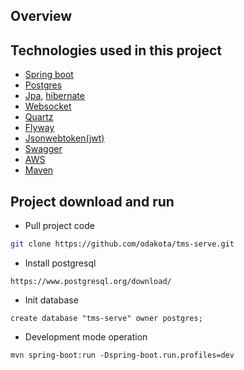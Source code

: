 Overview
----

## Technologies used in this project
 
- [Spring boot](https://docs.spring.io/spring-boot/docs/current/reference/htmlsingle/)
- [Postgres](https://www.postgresql.org/docs/)
- [Jpa](https://docs.spring.io/spring-data/jpa/docs/current/reference/html/#jpa.repositories), [hibernate](https://hibernate.org/orm/documentation/5.4/)
- [Websocket](https://docs.spring.io/spring-framework/docs/5.0.0.BUILD-SNAPSHOT/spring-framework-reference/html/websocket.html)
- [Quartz](http://www.quartz-scheduler.org/documentation/)
- [Flyway](https://flywaydb.org/documentation/)
- [Jsonwebtoken(jwt)](https://jwt.io/introduction/)
- [Swagger](https://swagger.io/docs/)
- [AWS](https://docs.aws.amazon.com/)
- [Maven](https://maven.apache.org/guides/index.html)

Project download and run
----

- Pull project code
```bash
git clone https://github.com/odakota/tms-serve.git
```

- Install postgresql
```
https://www.postgresql.org/download/
```

- Init database
```
create database "tms-serve" owner postgres;
```

- Development mode operation
```
mvn spring-boot:run -Dspring-boot.run.profiles=dev
```